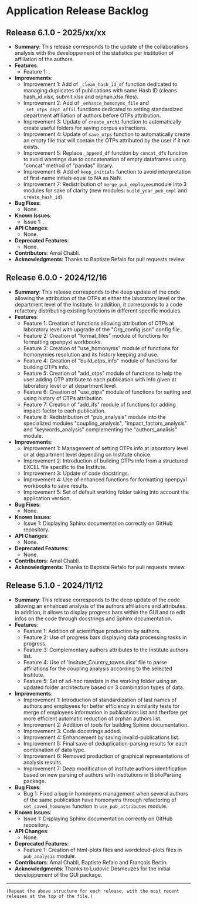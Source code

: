 # Application Release Backlog

## Release 6.1.0 - 2025/xx/xx
* **Summary**: This release corresponds to the update of the collaborations analysis with the developpement of the statistics per institution of affiliation of the authors.
* **Features**:
  - Feature 1: .
* **Improvements**:
  - Improvement 1: Add of `_clean_hash_id_df` function dedicated to managing duplicates of publications with same Hash ID (cleans hash_id.xlsx, submit.xlsx and orphan.xlsx files).
  - Improvement 2: Add of `_enhance_homonyms_file` and `_set_otps_dept_affil` functions dedicated to setting standardized department affiliation of authors before OTPs attribution.
  - Improvement 3: Update of `create_archi` function to automatically create useful folders for saving corpus extractions.
  - Improvement 4: Update of `save_otps` function to automatically create an empty file that will contain the OTPs attributed by the user if it not exists.
  - Improvement 5: Replace `_append_df` function by `concat_dfs` function to avoid warnings due to concatenation of empty dataframes using "concat" method of "pandas" library.
  - Improvement 6: Add of `keep_initials` function  to avoid interpretation of first-name initials equal to NA as NaN.
  - Improvement 7: Redistribution of `merge_pub_employees`module into 3 modules for sake of clarity (new modules: `build_year_pub_empl` and `create_hash_id`). 
* **Bug Fixes**:
  - None.
* **Known Issues**:
  - Issue 1: .
* **API Changes**:
  - None.
* **Deprecated Features**:
  - None.
* **Contributors**: Amal Chabli.
* **Acknowledgments**: Thanks to Baptiste Refalo for pull requests review.
    
## Release 6.0.0 - 2024/12/16
* **Summary**: This release corresponds to the deep update of the code allowing the attribution of the OTPs at either the laboratory level or the department level of the Institute. In addition, it corresponds to a code refactory distributing existing functions in different specific modules.
* **Features**:
  - Feature 1: Creation of functions allowing attribution of OTPs at laboratory level with upgrade of the "<institute>Org_config.json" config file.
  - Feature 2: Creation of "format_files" module of functions for formatting openpyxl workbooks.
  - Feature 3: Creation of "use_homonyms" module of functions for homonymies resolution and its history keeping and use.
  - Feature 4: Creation of "build_otps_info" module of functions for building OTPs info.
  - Feature 5: Creation of "add_otps" module of functions to help the user adding OTP attribute to each publication with info given at laboratory level or at department level.
  - Feature 6: Creation of "use_otps" module of functions for setting and using history of OTPs attribution.
  - Feature 7: Creation of "add_ifs" module of functions for adding impact-factor to each publication.
  - Feature 8: Redistribution of "pub_analysis" module into the specialized modules "coupling_analysis", "impact_factors_analysis" and "keywords_analysis" complementing the "authors_analisis" module.
* **Improvements**:
  - Improvement 1: Management of setting OTPs info at laboratory level or at department level depending on Institute choice.
  - Improvement 2: Introduction of building OTPs info from a structured EXCEL file specific to the Institute.
  - Improvement 3: Update of code docstrings.
  - Improvement 4: Use of enhanced functions for formatting openpyxl workbooks to save results.
  - Improvement 5: Set of default working folder taking into account the application version.
* **Bug Fixes**:
  - None.
* **Known Issues**:
  - Issue 1: Displaying Sphinx documentation correctly on GitHub repository.
* **API Changes**:
  - None.
* **Deprecated Features**:
  - None.
* **Contributors**: Amal Chabli.
* **Acknowledgments**: Thanks to Baptiste Refalo for pull requests review.

## Release 5.1.0 - 2024/11/12
* **Summary**: This release corresponds to the deep update of the code allowing an enhanced analysis of the authors affiliations and attributes. In addition, it allows to display progress bars within the GUI and to edit infos on the code through docstrings and Sphinx documentation.
* **Features**:
  - Feature 1: Addition of scientifique production by authors.
  - Feature 2: Use of progress bars displaying data processing tasks in progress.
  - Feature 3: Complementary authors attributes to the Institute authors list.
  - Feature 4: Use of 'Insitute_Country_towns.xlsx' file to parse affiliations for the coupling analysis according to the selected Institute.
  - Feature 5: Set of ad-hoc rawdata in the working folder using an updated folder architecture based on 3 combination types of data.
* **Improvements**:
  - Improvement 1: Introduction of standardization of last names of authors and employees for better efficiency in similarity tests for merge of employees information in publications list and therfore get more efficient automatic reduction of orphan authors list.
  - Improvement 2: Addition of tools for building Sphinx documentation.
  - Improvement 3: Code docstrings added.
  - Improvement 4: Enhancement by saving invalid-publications list.
  - Improvement 5: Final save of deduplication-parsing results for each combination of data type.
  - Improvement 6: Removed production of graphical representations of analysis results.
  - Improvement 7: Deep modification of Institute authors identification based on new parsing of authors with institutions in BiblioParsing package.
* **Bug Fixes**:
  - Bug 1: Fixed a bug in homonyms management when several authors of the same publication have homonyms through refactoring of `set_saved_homonyms`  function in `use_pub_attributes` module.
* **Known Issues**:
  - Issue 1: Displaying Sphinx documentation correctly on GitHub repository.
* **API Changes**:
  - None.
* **Deprecated Features**:
  - Feature 1: Creation of html-plots files and wordcloud-plots files in `pub_analysis` module.
* **Contributors**: Amal Chabli, Baptiste Refalo and François Bertin.
* **Acknowledgments**: Thanks to Ludovic Desmeuzes for the initial developpement of the GUI package.

---
```
(Repeat the above structure for each release, with the most recent releases at the top of the file.)
```

